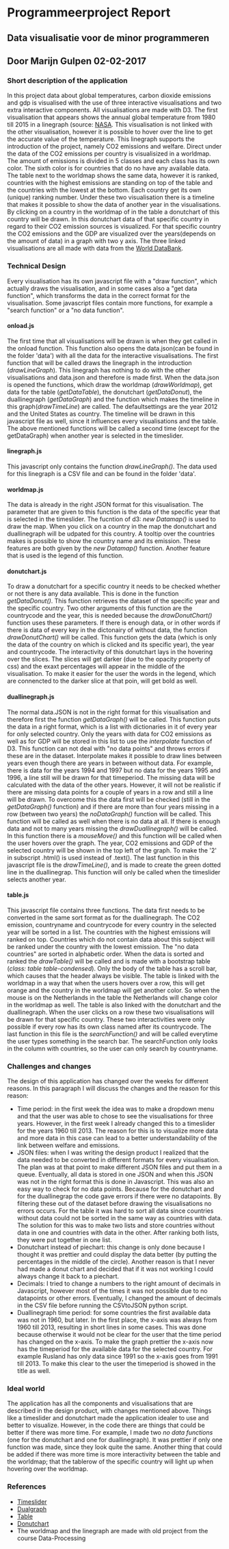 # Programmeerproject Report
## Data visualisatie voor de minor programmeren
## Door Marijn Gulpen 02-02-2017

### **Short description of the application**

In this project data about global temperatures, carbon dioxide emissions and gdp is visualised with the use of three interactive visualisations and two extra interactive components. All visualisations are made with D3. The first visualisation that appears shows the annual global temperature from 1980 till 2015 in a linegraph (source: [NASA](http://climate.nasa.gov/vital-signs/global-temperature). This visualisation is not linked with the other visualisation, however it is possible to hover over the line to get the accurate value of the temperature. This linegraph supports the introduction of the project, namely CO2 emissions and welfare. 
Direct under the data of the CO2 emissions per country is visualisized in a worldmap. The amount of emissions is divided in 5 classes and each class has its own color. The sixth color is for countries that do no have any available data. The table next to the worldmap shows the same data, however it is ranked, countries with the highest emissions are standing on top of the table and the countries with the lowest at the bottom. Each country get its own (unique) ranking number. 
Under these two visualisation there is a timeline that makes it possible to show the data of another year in the visualisations.
By clicking on a country in the worldmap of in the table a donutchart of this country will be drawn. In this donutchart data of that specific country in regard to their CO2 emission sources is visualized. For that specific country the CO2 emissions and the GDP are visualized over the years(depends on the amount of data) in a graph with two y axis. 
The three linked visualisations are all made with data from the [World DataBank](http://databank.worldbank.org/data/home.aspx).
   
### **Technical Design**

Every visualisation has its own javascript file with a "draw function", which actually draws the visualisation, and in some cases also a "get data function", which transforms the data in the correct format for the visualisation. Some javascript files contain more functions, for example a "search function" or a "no data function". 

#### **onload.js**

The first time that all visualisations will be drawn is when they get called in the onload function. This function also opens the data.json(can be found in the folder 'data') with all the data for the interactive visualisations. 
The first function that will be called draws the linegraph in the introduction (*drawLineGraph*). This linegraph has nothing to do with the other visualisations and data.json and therefore is made first. 
When the data.json is opened the functions, which draw the worldmap (*drawWorldmap*), get data for the table (*getDataTable*), the donutchart (*getDataDonut*), the duallinegraph (*getDataGraph*) and the function which makes the timeline in this graph(*drawTimeLine*) are called. The defaultsettings are the year 2012 and the United States as country. The timeline will be drawn in this javascript file as well, since it influences every visualisations and the table. The above mentioned functions will be called a second time (except for the getDataGraph) when another year is selected in the timeslider.

#### **linegraph.js**

This javascript only contains the function *drawLineGraph()*. The data used for this linegraph is a CSV file and can be found in the folder 'data'.

#### **worldmap.js**

The data is already in the right JSON format for this visualisation. The parameter that are given to this function is the data of the specific year that is selected in the timeslider. The fucntion of d3: *new Datamap()* is used to draw the map. When you click on a country in the map the donutchart and duallinegraph will be udpated for this country. A tooltip over the countries makes is possible to show the country name and its emission. These features are both given by the *new Datamap()* function. Another feature that is used is the legend of this function.

#### **donutchart.js**

To draw a donutchart for a specific country it needs to be checked whether or not there is any data available. This is done in the function *getDataDonut()*. This function retrieves the dataset of the specific year and the specific country.  Two other arguments of this function are the countrycode and the year, this is needed because the *drawDonutChart()* function uses these parameters. If there is enough data, or in other words if there is data of every key in the dictonairy of without data, the function *drawDonutChart()* will be called. This function gets the data (which is only the data of the country on which is clicked and its specific year), the year and countrycode. The interactivity of this donutchart lays in the hovering over the slices. The slices will get darker (due to the opacity property of css) and the exaxt percentages will appear in the middle of the visualisation. To make it easier for the user the words in the legend, which are connencted to the darker slice at that poin, will get bold as well. 

#### **duallinegraph.js**

The normal data.JSON is not in the right format for this visualisation and therefore first the function *getDataGraph()* will be called. This function puts the data in a right format, which is a list with dictionaries in it of every year for only selected country. Only the years with data for CO2 emissions as well as for GDP will be stored in this list to use the *interpolate* function of D3. This function can not deal with "no data points" and throws errors if these are in the dataset. Interpolate makes it possible to draw lines between years even though there are years in between without data. For example, there is data for the years 1994 and 1997 but no data for the years 1995 and 1996, a line still will be drawn for that timeperiod. The missing data will be calculated with the data of the other years. However, it will not be realistic if there are missing data points for a couple of years in a row and still a line will be drawn. To overcome this the data first will be checked (still in the *getDataGraph()* function) and if there are more than four years missing in a row (between two years) the *noDataGraph()* function will be called. This function will be called as well when there is no data at all. If there is enough data and not to many years missing the *drawDuallinegraph()* will be called. In this function there is a *mouseMove()* and this function will be called when the user hovers over the graph. The year, CO2 emissions and GDP of the selected country will be shown in the top left of the graph. To make the '2' in subscript .html() is used instead of .text(). The last function in this javascript file is the *drawTimeLine()*, and is made to create the green dotted line in the duallinegrap. This function will only be called when the timeslider selects another year.

#### table.js

This javascript file contains three functions. The data first needs to be converted in the same sort format as for the duallinegraph. The CO2 emission, countryname and countrycode for every country in the selected year will be sorted in a list. The countries with the highest emissions will ranked on top. Countries which do not contain data about this subject will be ranked under the country with the lowest emission. The "no data countries" are sorted in alphabetic order. When the data is sorted and ranked the *drawTable()* will be called and is made with a bootstrap table (*class: table table-condensed*). Only the body of the table has a scroll bar, which causes that the header always be visible. The table is linked with the worldmap in a way that when the users hovers over a row, this will get orange and the country in the worldmap will get another color. So when the mouse is on the Netherlands in the table the Netherlands will change color in the worldmap as well. The table is also linked with the donutchart and the duallinegraph. When the user clicks on a row these two visualisations will be drawn for that specific country. These two interactivities were only possible if every row has its own class named after its countrycode. The last function in this file is the *searchFunction()* and will be called everytime the user types something in the search bar. The searchFunction only looks in the column with countries, so the user can only search by countryname.

### **Challenges and changes**

The design of this application has changed over the weeks for different reasons. In this paragraph I will discuss the changes and the reason for this reason:
* Time period: in the first week the idea was to make a dropdown menu and that the user was able to chose to see the visualisations for three years. However, in the first week I already changed this to a timeslider for the years 1960 till 2013. The reason for this is to visualize more data and more data in this case can lead to a better understandability of the link between welfare and emissions. 
* JSON files: when I was writing the design product I realized that the data needed to be converted in different formats for every visualisation. The plan was at that point to make different JSON files and put them in a queue. Eventually, all data is stored in one JSON and when this JSON was not in the right format this is done in Javascript. This was also an easy way to check for no data points. Because for the donutchart and for the duallinegrap the code gave errors if there were no datapoints. By filtering these out of the dataset before drawing the visualisations no errors occurs. For the table it was hard to sort all data since countries without data could not be sorted in the same way as countries with data. The solution for this was to make two lists and store countries without data in one and countries with data in the other. After ranking both lists, they were put together in one list.
* Donutchart instead of piechart: this change is only done because I thought it was prettier and could display the data better (by putting the percentages in the middle of the circle). Another reason is that I never had made a donut chart and decided that if it was not working I could always change it back to a piechart.  
* Decimals: I tried to change a numbers to the right amount of decimals in Javascript, however most of the times it was not possible due to no datapoints or other errors. Eventually, I changed the amount of decimals in the CSV file before running the CSVtoJSON python script.
* Duallinegraph time period: for some countries the first available data was not in 1960, but later. In the first place, the x-axis was always from 1960 till 2013, resulting in short lines in some cases. This was done because otherwise it would not be clear for the user that the time period has changed on the x-axis. To make the graph prettier the x-axis now has the timeperiod for the available data for the selected country. For example Rusland has only data since 1991 so the x-axis goes from 1991 till 2013. To make this clear to the user the timeperiod is showed in the title as well.

### **Ideal world**

The application has all the components and visualisations that are described in the design product, with changes mentioned above. Things like a timeslider and donutchart made the application idealer to use and better to visualize. However, in the code there are things that could be better if there was more time. For example, I made two *no data functions* (one for the donutchart and one for duallinegraph). It was prettier if only one function was made, since they look quite the same. Another thing that could be added if there was more time is more interactivity between the table and the worldmap; that the tablerow of the specific country will light up when hovering over the worldmap. 


### **References**

* [Timeslider](http://bl.ocks.org/zanarmstrong/ddff7cd0b1220bc68a58)
* [Dualgraph](http://bl.ocks.org/benjchristensen/2579619)
* [Table](http://bl.ocks.org/jonahwilliams/cc2de2eedc3896a3a96d)
* [Donutchart](http://bl.ocks.org/juan-cb/1984c7f2b446fffeedde)
* The worldmap and the linegraph are made with old project from the course Data-Processing